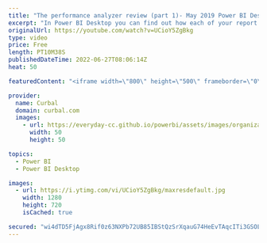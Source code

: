 ```yaml
---
title: "The performance analyzer review (part 1)- May 2019 Power BI Desktop Update"
excerpt: "In Power BI Desktop you can find out how each of your report elements, such as visuals and DAX formulas, are performing. Using the Performance Analyzer, you can see and record logs that measure how each of your report elements performs when users interact with them, and which aspects of their performance"
originalUrl: https://youtube.com/watch?v=UCioY5ZgBkg
type: video
price: Free
length: PT10M38S
publishedDateTime: 2022-06-27T08:06:14Z
heat: 50

featuredContent: "<iframe width=\"800\" height=\"500\" frameborder=\"0\" src=\"https://www.youtube.com/embed/UCioY5ZgBkg\" allow=\"accelerometer; autoplay; encrypted-media; gyroscope; picture-in-picture\" allowfullscreen></iframe>"

provider:
  name: Curbal
  domain: curbal.com
  images:
    - url: https://everyday-cc.github.io/powerbi/assets/images/organizations/curbal.com-50x50.jpg
      width: 50
      height: 50

topics:
  - Power BI
  - Power BI Desktop

images:
  - url: https://i.ytimg.com/vi/UCioY5ZgBkg/maxresdefault.jpg
    width: 1280
    height: 720
    isCached: true

secured: "wi4dTD5FjAgx8Rif0z63NXPb72UB85IBStQzSrXqauG74HeEvTAqcITi3GSOLj/dARIFeQ8LVr+DgbrxV/GfUeKQa9FKGAn9ReyLE1AAHi5G778wI4urbyVKpQncZFIBLDkYZp/tTIOy6/2+YHiZu5w/tdGCPlDcPKJ/IdDZD96iPeXDYhfGp0TTIPocm9anMFhwe2j/9CNR9jEHtb14uzhqxzhwnf8etVg/AxM1N+xtf6jOK1H5DdP6a/xpn2SyiMQ49Na6j2Kk+URDcSIpbtVujD+AGLFOGPuut3GQCumAYeZslvQkFeoKEpIatNkYYxMZW7oFTr69OSRPJiF4P39Ubd2FXY5RpEeeWBsVSgjuBTMIZ708TeEuh/6ZfyLgC2dP38HcLF3VVJkZVTNBcXJPPISMz3gv0M1Eq3u4l8w=;FwIO+hlnoEII1rE+pX9yaA=="
---
```


